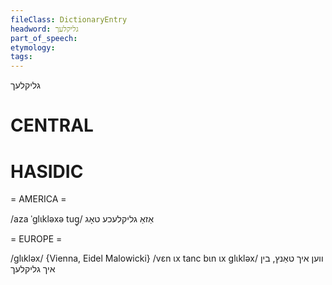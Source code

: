 ```yaml
---
fileClass: DictionaryEntry
headword: גליקלעך
part_of_speech: 
etymology: 
tags: 
---
```

גליקלעך

CENTRAL
========

HASIDIC
=======
= AMERICA = 

/aza ˈglɩkləxə tug̥/ אַזאַ גליקלעכע טאָג

= EUROPE = 

/glɩkləx/ {Vienna, Eidel Malowicki}
/vɛn ɩx tanc bɩn ɩx glɩkləx/ ווען איך טאַנץ, בין איך גליקלעך